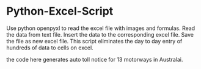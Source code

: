 # Python-Excel-Script
Use python openpyxl to read the excel file with images and formulas.
Read the data from text file.
Insert the data to the corresponding excel file.
Save the file as new excel file.
This script eliminates the day to day entry of hundreds of data to cells on excel.


the code here generates auto toll notice for 13 motorways in Australai.

